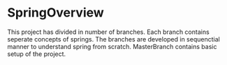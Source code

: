 # SpringOverview
This project has divided in number of branches. Each branch contains seperate concepts of springs. 
The branches are developed in sequenctial manner to understand spring from scratch. 
MasterBranch contains basic setup of the project.
